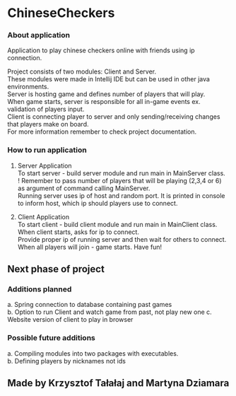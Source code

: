 # ChineseCheckers
### About application
Application to play chinese checkers online with friends using ip connection.  

Project consists of two modules: Client and Server.  
These modules were made in Intellij IDE but can be used in other java environments.  
Server is hosting game and defines number of players that will play.  
When game starts, server is responsible for all in-game events ex. validation of players input.  
Client is connecting player to server and only sending/receiving changes that players make on board.  
For more information remember to check project documentation.  

### How to run application
1. Server Application  
To start server - build server module and run main in MainServer class.  
! Remember to pass number of players that will be playing (2,3,4 or 6) as argument of command calling MainServer.  
Running server uses ip of host and random port. It is printed in console to inform host, which ip should players use to connect.

2. Client Application  
To start client - build client module and run main in MainClient class.  
When client starts, asks for ip to connect.  
Provide proper ip of running server and then wait for others to connect.  
When all players will join - game starts. Have fun!  

## Next phase of project
### Additions planned
a. Spring connection to database containing past games  
b. Option to run Client and watch game from past, not play new one
c. Website version of client to play in browser

### Possible future additions
a. Compiling modules into two packages with executables.  
b. Defining players by nicknames not ids

## Made by Krzysztof Tałałaj and Martyna Dziamara
